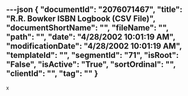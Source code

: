 ---json
{
  "documentId": "2076071467",
  "title": "R.R. Bowker ISBN Logbook (CSV File)",
  "documentShortName": "",
  "fileName": "",
  "path": "",
  "date": "4/28/2002 10:01:19 AM",
  "modificationDate": "4/28/2002 10:01:19 AM",
  "templateId": "",
  "segmentId": "71",
  "isRoot": "False",
  "isActive": "True",
  "sortOrdinal": "",
  "clientId": "",
  "tag": ""
}
---

x
